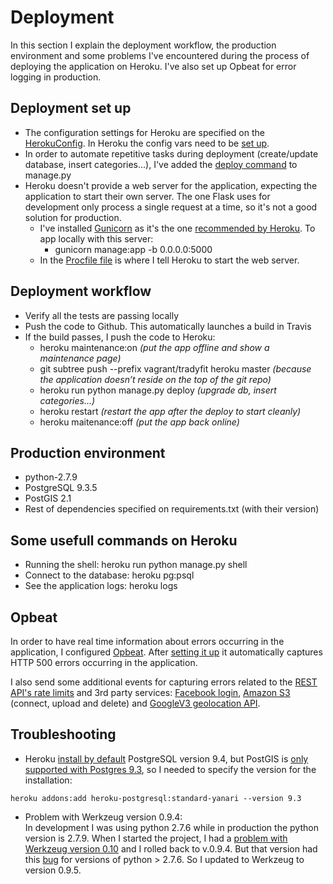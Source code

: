 # Deployment

In this section I explain the deployment workflow, the production environment and some problems I've encountered during the process of deploying the application on Heroku. I've also set up Opbeat for error logging in production.

## Deployment set up
- The configuration settings for Heroku are specified on the [HerokuConfig](https://github.com/rosariomgomez/tradyfit/blob/master/vagrant/tradyfit/config.py#L78). In Heroku the config vars need to be [set up](https://devcenter.heroku.com/articles/config-vars).
- In order to automate repetitive tasks during deployment (create/update database, insert categories...), I've added the [deploy command](https://github.com/rosariomgomez/tradyfit/blob/master/vagrant/tradyfit/manage.py#L65) to manage.py
- Heroku doesn't provide a web server for the application, expecting the application to start their own server. The one Flask uses for development only process a single request at a time, so it's not a good solution for production.  
    -  I've installed [Gunicorn](http://gunicorn-docs.readthedocs.org/en/latest/) as it's the one [recommended by Heroku](https://devcenter.heroku.com/articles/python-gunicorn). To app locally with this server:
        +  gunicorn manage:app -b 0.0.0.0:5000
    -  In the [Procfile file](https://github.com/rosariomgomez/tradyfit/blob/master/vagrant/tradyfit/Procfile) is where I tell Heroku to start the web server.


## Deployment workflow
- Verify all the tests are passing locally 
- Push the code to Github. This automatically launches a build in Travis
- If the build passes, I push the code to Heroku:  
    - heroku maintenance:on _(put the app offline and show a maintenance page)_
    - git subtree push --prefix vagrant/tradyfit heroku master _(because the application doesn’t reside on the top of the git repo)_  
    - heroku run python manage.py deploy _(upgrade db, insert categories...)_
    - heroku restart _(restart the app after the deploy to start cleanly)_
    - heroku maitenance:off _(put the app back online)_  
  

## Production environment
- python-2.7.9
- PostgreSQL 9.3.5
- PostGIS 2.1
- Rest of dependencies specified on requirements.txt (with their version)  
  
  
## Some usefull commands on Heroku
- Running the shell: heroku run python manage.py shell
- Connect to the database: heroku pg:psql
- See the application logs: heroku logs

  
## Opbeat
In order to have real time information about errors occurring in the application, I configured [Opbeat](https://opbeat.com). After [setting it up](https://opbeat.com/docs/articles/error-logging-in-flask/) it automatically captures HTTP 500 errors occurring in the application.  

I also send some additional events for capturing errors related to the [REST API's rate limits](https://github.com/rosariomgomez/tradyfit/blob/master/vagrant/tradyfit/app/public_api_1_0/errors.py#L16) and 3rd party services: [Facebook login](https://github.com/rosariomgomez/tradyfit/blob/master/vagrant/tradyfit/app/auth/views.py#L68), [Amazon S3](https://github.com/rosariomgomez/tradyfit/blob/master/vagrant/tradyfit/app/helpers.py#L27) (connect, upload and delete) and [GoogleV3 geolocation API](https://github.com/rosariomgomez/tradyfit/blob/master/vagrant/tradyfit/app/geolocation.py#L65).  
  
  
## Troubleshooting
- Heroku [install by default](https://devcenter.heroku.com/articles/heroku-postgresql#version-support-and-legacy-infrastructure) PostgreSQL version 9.4, but PostGIS is [only supported with Postgres 9.3](https://devcenter.heroku.com/articles/heroku-postgres-extensions-postgis-full-text-search#postgis), so I needed to specify the version for the installation:  
```
heroku addons:add heroku-postgresql:standard-yanari --version 9.3
```

- Problem with Werkzeug version 0.9.4:  
In development I was using python 2.7.6 while in production the python version is 2.7.9. When I started the project, I had a [problem with Werkzeug version 0.10](http://tradyfit.readthedocs.org/en/latest/notes/) and I rolled back to v.0.9.4. But that version had this [bug](https://github.com/mitsuhiko/werkzeug/issues/537) for versions of python > 2.7.6. So I updated to Werkzeug to version 0.9.5.


